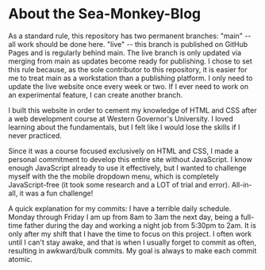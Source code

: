 # About the Sea-Monkey-Blog
As a standard rule, this repository has two permanent branches:
"main" -- all work should be done here.
"live" -- this branch is published on GitHub Pages and is regularly behind main. The live branch is only updated via merging from main as updates become ready for publishing.
I chose to set this rule because, as the sole contributor to this repository, it is easier for me to treat main as a workstation than a publishing platform. I only need to update the live website once every week or two. If I ever need to work on an experimental feature, I can create another branch.

I built this website in order to cement my knowledge of HTML and CSS 
after a web development course at Western Governor's University. 
I loved learning about the fundamentals, but I felt like I would lose 
the skills if I never practiced. 

Since it was a course focused exclusively on HTML and CSS, I made a 
personal commitment to develop this entire site without JavaScript. 
I know enough JavaScript already to use it effectively, but I wanted 
to challenge myself with the the mobile dropdown menu, which is 
completely JavaScript-free (it took some research and a LOT of trial 
and error). All-in-all, it was a fun challenge! 

A quick explanation for my commits:
I have a terrible daily schedule. Monday through Friday I am up from 
8am to 3am the next day, being a full-time father during the day and 
working a night job from 5:30pm to 2am. It is only after my shift 
that I have the time to focus on this project. I often work until I 
can't stay awake, and that is when I usually forget to commit as 
often, resulting in awkward/bulk commits. My goal is always to 
make each commit atomic.
